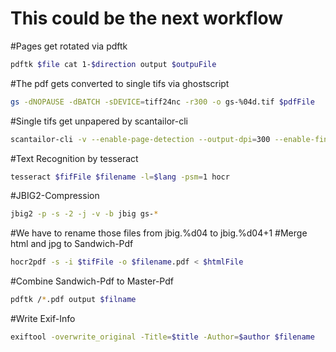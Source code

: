 This could be the next workflow
===============================
#Pages get rotated via pdftk
```sh
pdftk $file cat 1-$direction output $outpuFile
```
#The pdf gets converted to single tifs via ghostscript
```sh
gs -dNOPAUSE -dBATCH -sDEVICE=tiff24nc -r300 -o gs-%04d.tif $pdfFile
```
#Single tifs get unpapered by scantailor-cli
```sh
scantailor-cli -v --enable-page-detection --output-dpi=300 --enable-fine-tuning --margins-top=10 --default-margins-top=10 --content-detection=aggressive --alignment-vertical=top --alignment-horizontal=center --white-margins=true --normalize-illumination=true --tiff-compression=none --color-mode=black_and_white|color_grayscale|mixed --threshold=1 --layout=$layout --despeckle=normal /*.tif scantailor/
```
#Text Recognition by tesseract
```sh
tesseract $fifFile $filename -l=$lang -psm=1 hocr
```
#JBIG2-Compression
```sh
jbig2 -p -s -2 -j -v -b jbig gs-*
```
#We have to rename those files from jbig.%d04 to jbig.%d04+1
#Merge html and jpg to Sandwich-Pdf
```sh
hocr2pdf -s -i $tifFile -o $filename.pdf < $htmlFile
```
#Combine Sandwich-Pdf to Master-Pdf
```sh
pdftk /*.pdf output $filname
```
#Write Exif-Info
```sh
exiftool -overwrite_original -Title=$title -Author=$author $filename
```
